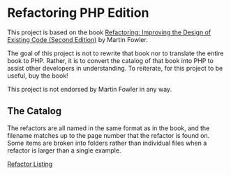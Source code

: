 # Refactoring PHP Edition

This project is based on the
book [Refactoring: Improving the Design of Existing Code (Second Edition)](https://www.amazon.com/Refactoring-Improving-Existing-Addison-Wesley-Signature/dp/0134757599)
by Martin Fowler.

The goal of this project is not to rewrite that book nor to translate the entire book to PHP. Rather, it is to convert
the catalog of that book into PHP to assist other developers in understanding. To reiterate, for this project to be
useful, buy the book!

This project is not endorsed by Martin Fowler in any way.

## The Catalog

The refactors are all named in the same format as in the book, and the filename matches up to the page number that the
refactor is found on. Some items are broken into folders rather than individual files when a refactor is larger than a
single example.

[Refactor Listing](Catalog/Refactor%20Listing.md)
